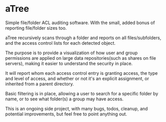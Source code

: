 # aTree
Simple file/folder ACL auditing software. With the small, added bonus of reporting file/folder sizes too.

aTree recursively scans through a folder and reports on all files/subfolders, and the access control lists for each detected object.

The purpose is to provide a visualization of how user and group permissions are applied on large data repositories(such as shares on file servers), making it easier to understand the security in place.

It will report whom each access control entry is granting access, the type and level of access, and whether or not it's an explicit assignment, or inherited from a parent directory.

Basic filtering is in place, allowing a user to search for a specific folder by name, or to see what folder(s) a group may have access.

This is an ongoing side project, with many bugs, todos, cleanup, and potential improvements, but feel free to point anything out.
